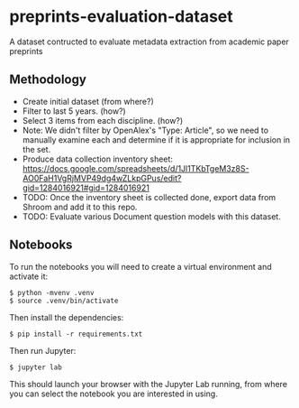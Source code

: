 # preprints-evaluation-dataset
A dataset contructed to evaluate metadata extraction from academic paper preprints

## Methodology

* Create initial dataset (from where?)
* Filter to last 5 years. (how?)
* Select 3 items from each discipline. (how?)
* Note: We didn't filter by OpenAlex's "Type: Article", so we need to manually examine each and determine if it is appropriate for inclusion in the set.
* Produce data collection inventory sheet: https://docs.google.com/spreadsheets/d/1Jl1TKbTgeM3z8S-AO0FaH1VgRjMVP49dg4wZLkpGPus/edit?gid=1284016921#gid=1284016921
* TODO: Once the inventory sheet is collected done, export data from Shroom and add it to this repo.
* TODO: Evaluate various Document question models with this dataset. 

## Notebooks

To run the notebooks you will need to create a virtual environment and activate it:

```
$ python -mvenv .venv
$ source .venv/bin/activate
```

Then install the dependencies:

```
$ pip install -r requirements.txt
```

Then run Jupyter:

```
$ jupyter lab
```

This should launch your browser with the Jupyter Lab running, from where you can select the notebook you are interested in using.
